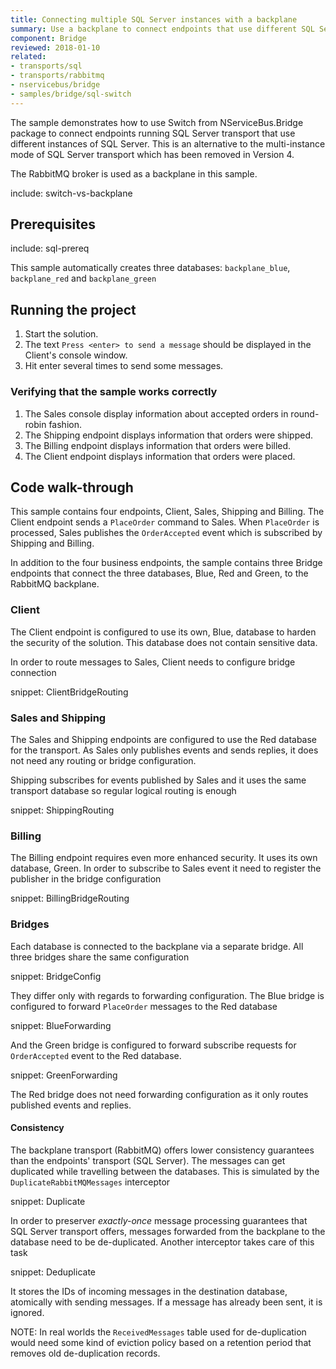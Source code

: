 ```yaml
---
title: Connecting multiple SQL Server instances with a backplane
summary: Use a backplane to connect endpoints that use different SQL Server instances 
component: Bridge
reviewed: 2018-01-10
related:
- transports/sql
- transports/rabbitmq
- nservicebus/bridge
- samples/bridge/sql-switch
---
```


The sample demonstrates how to use Switch from NServiceBus.Bridge package to connect endpoints running SQL Server transport that use different instances of SQL Server. This is an alternative to the multi-instance mode of SQL Server transport which has been removed in Version 4.

The RabbitMQ broker is used as a backplane in this sample. 

include: switch-vs-backplane
 

## Prerequisites

include: sql-prereq

This sample automatically creates three databases: `backplane_blue`, `backplane_red` and `backplane_green`


## Running the project

 1. Start the solution.
 1. The text `Press <enter> to send a message` should be displayed in the Client's console window.
 1. Hit enter several times to send some messages.


### Verifying that the sample works correctly

 1. The Sales console display information about accepted orders in round-robin fashion.
 1. The Shipping endpoint displays information that orders were shipped.
 1. The Billing endpoint displays information that orders were billed.
 1. The Client endpoint displays information that orders were placed.


## Code walk-through

This sample contains four endpoints, Client, Sales, Shipping and Billing. The Client endpoint sends a `PlaceOrder` command to Sales. When `PlaceOrder` is processed, Sales publishes the `OrderAccepted` event which is subscribed by Shipping and Billing.

In addition to the four business endpoints, the sample contains three Bridge endpoints that connect the three databases, Blue, Red and Green, to the RabbitMQ backplane.


### Client

The Client endpoint is configured to use its own, Blue, database to harden the security of the solution. This database does not contain sensitive data.

In order to route messages to Sales, Client needs to configure bridge connection

snippet: ClientBridgeRouting


### Sales and Shipping

The Sales and Shipping endpoints are configured to use the Red database for the transport. As Sales only publishes events and sends replies, it does not need any routing or bridge configuration.

Shipping subscribes for events published by Sales and it uses the same transport database so regular logical routing is enough

snippet: ShippingRouting


### Billing

The Billing endpoint requires even more enhanced security. It uses its own database, Green. In order to subscribe to Sales event it need to register the publisher in the bridge configuration

snippet: BillingBridgeRouting


### Bridges

Each database is connected to the backplane via a separate bridge. All three bridges share the same configuration

snippet: BridgeConfig

They differ only with regards to forwarding configuration. The Blue bridge is configured to forward `PlaceOrder` messages to the Red database

snippet: BlueForwarding

And the Green bridge is configured to forward subscribe requests for `OrderAccepted` event to the Red database.

snippet: GreenForwarding

The Red bridge does not need forwarding configuration as it only routes published events and replies.

#### Consistency

The backplane transport (RabbitMQ) offers lower consistency guarantees than the endpoints' transport (SQL Server). The messages can get duplicated while travelling between the databases. This is simulated by the `DuplicateRabbitMQMessages` interceptor

snippet: Duplicate

In order to preserver *exactly-once* message processing guarantees that SQL Server transport offers, messages forwarded from the backplane to the database need to be de-duplicated. Another interceptor takes care of this task

snippet: Deduplicate

It stores the IDs of incoming messages in the destination database, atomically with sending messages. If a message has already been sent, it is ignored.

NOTE: In real worlds the `ReceivedMessages` table used for de-duplication would need some kind of eviction policy based on a retention period that removes old de-duplication records.


